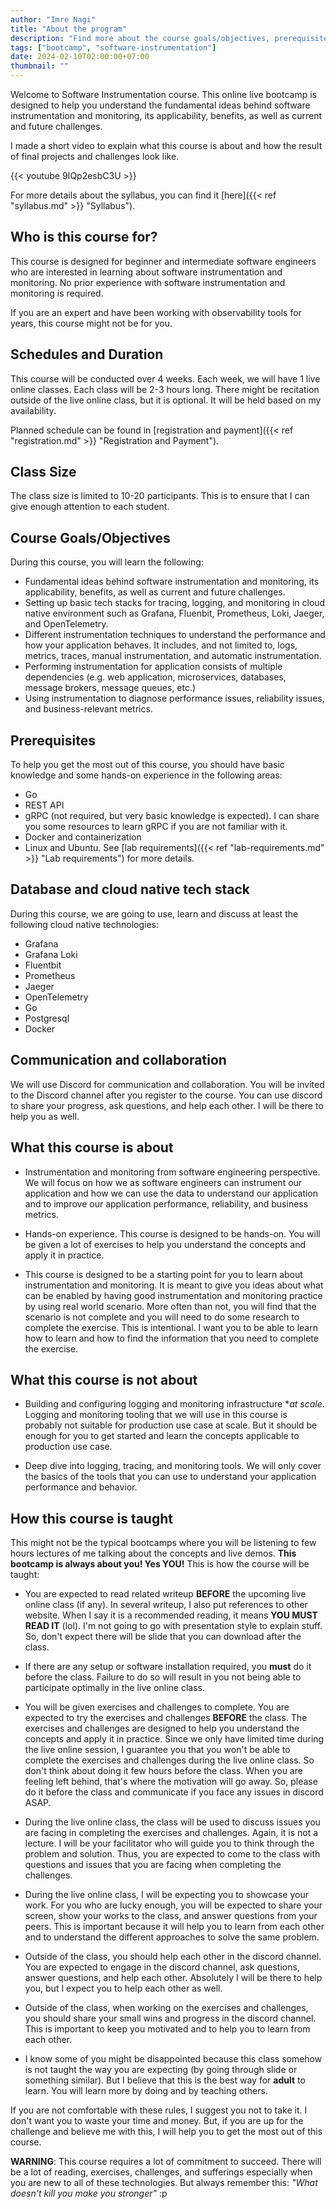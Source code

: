 ```yaml
---
author: "Imre Nagi"
title: "About the program"
description: "Find more about the course goals/objectives, prerequisites, and how this course is taught"
tags: ["bootcamp", "software-instrumentation"]
date: 2024-02-10T02:00:00+07:00
thumbnail: ""
---
```


Welcome to Software Instrumentation course. This online live bootcamp is designed to help you understand the fundamental ideas behind software instrumentation and monitoring, its applicability, benefits, as well as current and future challenges. 

I made a short video to explain what this course is about and how the result of final projects and challenges look like.

{{< youtube 9IQp2esbC3U >}}

For more details about the syllabus, you can find it [here]({{< ref "syllabus.md" >}} "Syllabus").

## Who is this course for?

This course is designed for beginner and intermediate software engineers who are interested in learning about software instrumentation and monitoring. No prior experience with software instrumentation and monitoring is required.

If you are an expert and have been working with observability tools for years, this course might not be for you.

## Schedules and Duration

This course will be conducted over 4 weeks. Each week, we will have 1 live online classes. Each class will be 2-3 hours long. There might be recitation outside of the live online class, but it is optional. It will be held based on my availability.

Planned schedule can be found in [registration and payment]({{< ref "registration.md" >}} "Registration and Payment").

## Class Size

The class size is limited to 10-20 participants. This is to ensure that I can give enough attention to each student.

## Course Goals/Objectives

During this course, you will learn the following:

* Fundamental ideas behind software instrumentation and monitoring, its applicability, benefits, as well as current and future challenges. 
* Setting up basic tech stacks for tracing, logging, and monitoring in cloud native environment such as Grafana, Fluenbit, Prometheus, Loki, Jaeger, and OpenTelemetry.
* Different instrumentation techniques to understand the performance and how your application behaves. It includes, and not limited to, logs, metrics, traces, manual instrumentation, and automatic instrumentation.
* Performing instrumentation for application consists of multiple dependencies (e.g. web application, microservices, databases, message brokers, message queues, etc.)
* Using instrumentation to diagnose performance issues, reliability issues, and business-relevant metrics.

## Prerequisites

To help you get the most out of this course, you should have basic knowledge and some hands-on experience in the following areas:

* Go
* REST API
* gRPC (not required, but very basic knowledge is expected). I can share you some resources to learn gRPC if you are not familiar with it.
* Docker and containerization
* Linux and Ubuntu. See [lab requirements]({{< ref "lab-requirements.md" >}} "Lab requirements") for more details.

## Database and cloud native tech stack

During this course, we are going to use, learn and discuss at least the following cloud native technologies:

* Grafana
* Grafana Loki
* Fluentbit
* Prometheus
* Jaeger
* OpenTelemetry
* Go
* Postgresql
* Docker

## Communication and collaboration

We will use Discord for communication and collaboration. You will be invited to the Discord channel after you register to the course. You can use discord to share your progress, ask questions, and help each other. I will be there to help you as well.

## What this course is about

* Instrumentation and monitoring from software engineering perspective. We will focus on how we as software engineers can instrument our application and how we can use the data to understand our application and to improve our application performance, reliability, and business metrics.

* Hands-on experience. This course is designed to be hands-on. You will be given a lot of exercises to help you understand the concepts and apply it in practice.

* This course is designed to be a starting point for you to learn about instrumentation and monitoring. It is meant to give you ideas about what can be enabled by having good instrumentation and monitoring practice by using real world scenario. More often than not, you will find that the scenario is not complete and you will need to do some research to complete the exercise. This is intentional. I want you to be able to learn how to learn and how to find the information that you need to complete the exercise.
 
## What this course is not about

* Building and configuring logging and monitoring infrastructure **at scale*. Logging and monitoring tooling that we will use in this course is probably not suitable for production use case at scale. But it should be enough for you to get started and learn the concepts applicable to production use case.

* Deep dive into logging, tracing, and monitoring tools. We will only cover the basics of the tools that you can use to understand your application performance and behavior. 

## How this course is taught

This might not be the typical bootcamps where you will be listening to few hours lectures of me talking about the concepts and live demos. **This bootcamp is always about you! Yes YOU!** This is how the course will be taught:

* You are expected to read related writeup **BEFORE** the upcoming live online class (if any). In several writeup, I also put references to other website. When I say it is a recommended reading, it means **YOU MUST READ IT** (lol). I'm not going to go with presentation style to explain stuff. So, don't expect there will be slide that you can download after the class.

* If there are any setup or software installation required, you **must** do it before the class. Failure to do so will result in you not being able to participate optimally in the live online class.

* You will be given exercises and challenges to complete. You are expected to try the exercises and challenges **BEFORE** the class. The exercises and challenges are designed to help you understand the concepts and apply it in practice. Since we only have limited time during the live online session, I guarantee you that you won't be able to complete the exercises and challenges during the live online class. So don't think about doing it few hours before the class. When you are feeling left behind, that's where the motivation will go away. So, please do it before the class and communicate if you face any issues in discord ASAP.

* During the live online class, the class will be used to discuss issues you are facing in completing the exercises and challenges. Again, it is not a lecture. I will be your facilitator who will guide you to think through the problem and solution. Thus, you are expected to come to the class with questions and issues that you are facing when completing the challenges.

* During the live online class, I will be expecting you to showcase your work. For you who are lucky enough, you will be expected to share your screen, show your works to the class, and answer questions from your peers. This is important because it will help you to learn from each other and to understand the different approaches to solve the same problem. 

* Outside of the class, you should help each other in the discord channel. You are expected to engage in the discord channel, ask questions, answer questions, and help each other. Absolutely I will be there to help you, but I expect you to help each other as well.

* Outside of the class, when working on the exercises and challenges, you should share your small wins and progress in the discord channel. This is important to keep you motivated and to help you to learn from each other.

* I know some of you might be disappointed because this class somehow is not taught the way you are expecting (by going through slide or something similar). But I believe that this is the best way for **adult** to learn. You will learn more by doing and by teaching others.

If you are not comfortable with these rules, I suggest you not to take it. I don't want you to waste your time and money. But, if you are up for the challenge and believe me with this, I will help you to get the most out of this course.

**WARNING**: This course requires a lot of commitment to succeed. There will be a lot of reading, exercises, challenges, and sufferings especially when you are new to all of these technologies. But always remember this: _"What doesn't kill you make you stronger"_ :p
